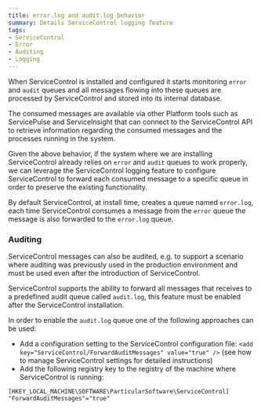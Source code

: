 ```yaml
---
title: error.log and audit.log behavior
summary: Details ServiceControl logging feature
tags:
- ServiceControl
- Error
- Auditing
- Logging
---
```

When ServiceControl is installed and configured it starts monitoring `error` and `audit` queues and all messages flowing into these queues are processed by ServiceControl and stored into its internal database.

The consumed messages are available via other Platform tools such as ServicePulse and ServiceInsight that can connect to the ServiceControl API to retrieve information regarding the consumed messages and the processes running in the system.

Given the above behavior, if the system where we are installing ServiceControl already relies on `error` and `audit` queues to work properly, we can leverage the ServiceControl logging feature to configure ServiceControl to forward each consumed message to a specific queue in order to preserve the existing functionality.

By default ServiceControl, at install time, creates a queue named `error.log`, each time ServiceControl consumes a message from the `error` queue the message is also forwarded to the `error.log` queue.

### Auditing

ServiceControl messages can also be audited, e.g. to support a scenario where auditing was previously used in the production environment and must be used even after the introduction of ServiceControl.

ServiceControl supports the ability to forward all messages that receives to a predefined audit queue called `audit.log`, this feature must be enabled after the ServiceControl installation.

In order to enable the `audit.log` queue one of the following approaches can be used:

* Add a configuration setting to the ServiceControl configuration file: `<add key="ServiceControl/ForwardAuditMessages" value="true" />` (see how to manage ServiceControl settings for detailed instructions)
* Add the following registry key to the registry of the machine where ServiceControl is running:
```
[HKEY_LOCAL_MACHINE\SOFTWARE\ParticularSoftware\ServiceControl]
"ForwardAuditMessages"="true"
```
